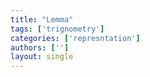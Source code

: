 ```yaml
---
title: "Lemma"
tags: ['trignometry']
categories: ['represntation']
authors: ['']
layout: single
---
```


